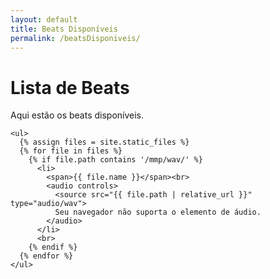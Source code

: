 ```yaml
---
layout: default
title: Beats Disponíveis
permalink: /beatsDisponiveis/
---
```


<main class="main-content">
  <div class="container">
    <h1>Lista de Beats</h1>
    <p>Aqui estão os beats disponíveis.</p>

    <ul>
      {% assign files = site.static_files %}
      {% for file in files %}
        {% if file.path contains '/mmp/wav/' %}
          <li>
            <span>{{ file.name }}</span><br>
            <audio controls>
              <source src="{{ file.path | relative_url }}" type="audio/wav">
              Seu navegador não suporta o elemento de áudio.
            </audio>
          </li>
          <br>
        {% endif %}
      {% endfor %}
    </ul>
  </div>
</main>

